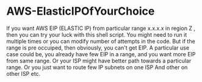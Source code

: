 # AWS-ElasticIPOfYourChoice
If you want AWS EIP (ELASTIC IP) from particular range x.x.x.x in region Z , then you can try your luck with this shell script.
You might need to run it multiple times or you can modify number of attempts in the code.
But if the range is pre occuiped, then obviously, you can't get EIP.
A particular use case could be, you already have few EIP in a range, and you want more EIP from same range.
Or your ISP might have better path towards a particular range.
Or you just want to route few IP subnets on one ISP And other on other ISP etc.
